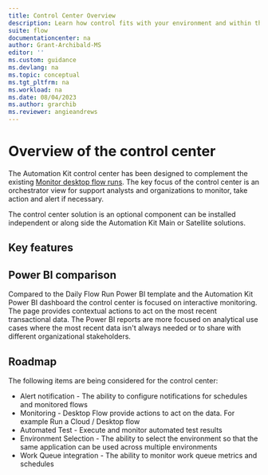 ```yaml
---
title: Control Center Overview
description: Learn how control fits with your environment and within the Automation Kit
suite: flow
documentationcenter: na
author: Grant-Archibald-MS
editor: ''
ms.custom: guidance
ms.devlang: na
ms.topic: conceptual
ms.tgt_pltfrm: na
ms.workload: na
ms.date: 08/04/2023
ms.author: grarchib
ms.reviewer: angieandrews
---
```


# Overview of the control center

The Automation Kit control center has been designed to complement the existing [Monitor desktop flow runs](../../desktop-flows/monitor-desktop-flow-runs.md). The key focus of the control center is an orchestrator view for support analysts and organizations to monitor, take action and alert if necessary.

The control center solution is an optional component can be installed independent or along side the Automation Kit Main or Satellite solutions.

## Key features

## Power BI comparison

Compared to the Daily Flow Run Power BI template and the Automation Kit Power BI dashboard the control center is focused on interactive monitoring. The page provides contextual actions to act on the most recent transactional data. The Power BI reports are more focused on analytical use cases where the most recent data isn't always needed or to share with different organizational stakeholders.

## Roadmap

The following items are being considered for the control center:

- Alert notification - The ability to configure notifications for schedules and monitored flows
- Monitoring - Desktop Flow provide actions to act on the data. For example Run a Cloud / Desktop flow
- Automated Test - Execute and monitor automated test results
- Environment Selection - The ability to select the environment so that the same application can be used across multiple environments
- Work Queue integration - The ability to monitor work queue metrics and schedules
